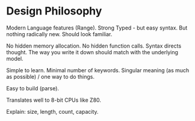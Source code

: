 # Design Philosophy

Modern Language features (Range).
Strong Typed - but easy syntax.
But nothing radically new. Should look familiar.

No hidden memory allocation.
No hidden function calls.
Syntax directs thought. The way you write it down should match with the underlying model.

Simple to learn.
Minimal number of keywords.
Singular meaning (as much as possible) / one way to do things.

Easy to build (parse).

Translates well to 8-bit CPUs like Z80.

Explain: size, length, count, capacity.
